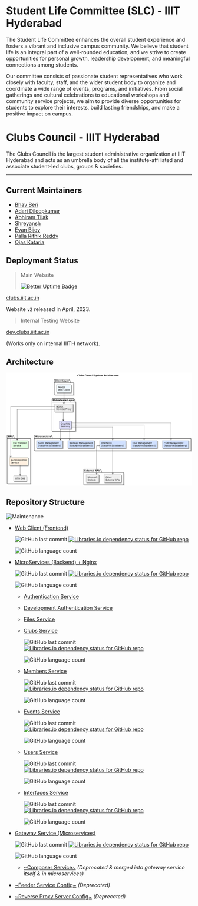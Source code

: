 # **Student Life Committee (SLC) - IIIT Hyderabad**

The Student Life Committee enhances the overall student experience and fosters a vibrant and inclusive campus community. We believe that student life is an integral part of a well-rounded education, and we strive to create opportunities for personal growth, leadership development, and meaningful connections among students.

Our committee consists of passionate student representatives who work closely with faculty, staff, and the wider student body to organize and coordinate a wide range of events, programs, and initiatives. From social gatherings and cultural celebrations to educational workshops and community service projects, we aim to provide diverse opportunities for students to explore their interests, build lasting friendships, and make a positive impact on campus.

# **Clubs Council - IIIT Hyderabad**

The Clubs Council is the largest student administrative organization at IIIT Hyderabad and acts as an umbrella body of all the institute-affiliated and associate student-led clubs, groups & societies.

---

## Current Maintainers
- [Bhav Beri](https://github.com/bhavberi)
- [Adari Dileepkumar](https://github.com/Dileepadari)
- [Abhiram Tilak](https://github.com/abhiramtilakiiit)
- [Shreyansh](https://github.com/The-Broken-Keyboard)
- [Evan Bijoy](https://github.com/EvanBijoy)
- [Palla Rithik Reddy](https://github.com/rithikreddypalla)
- [Ojas Kataria](https://github.com/irishbumfuzzle)

##  Deployment Status
> Main Website
>
> [![Better Uptime Badge](https://betteruptime.com/status-badges/v3/monitor/ikqm.svg)](https://clubs_iiith.betteruptime.com/)

[clubs.iiit.ac.in](https://clubs.iiit.ac.in/)

Website `v2` released in April, 2023.

> Internal Testing Website 

[dev.clubs.iiit.ac.in](https://dev.clubs.iiit.ac.in/)

(Works only on internal IIITH network).

## Architecture

![Architecture](/profile/cc-arch.png)

## Repository Structure

![Maintenance](https://img.shields.io/maintenance/yes/2025)

- [Web Client (Frontend)](https://github.com/Clubs-Council-IIITH/web)

    ![GitHub last commit](https://img.shields.io/github/last-commit/Clubs-Council-IIITH/web)
    [![Libraries.io dependency status for GitHub repo](https://img.shields.io/librariesio/github/Clubs-Council-IIITH/web)](https://libraries.io/github/Clubs-Council-IIITH/web)

    ![GitHub language count](https://img.shields.io/github/languages/count/Clubs-Council-IIITH/web?style=plastic)

- [MicroServices (Backend) + Nginx](https://github.com/Clubs-Council-IIITH/services)

    ![GitHub last commit](https://img.shields.io/github/last-commit/Clubs-Council-IIITH/services)
    [![Libraries.io dependency status for GitHub repo](https://img.shields.io/librariesio/github/Clubs-Council-IIITH/services)](https://libraries.io/github/Clubs-Council-IIITH/services)

    ![GitHub language count](https://img.shields.io/github/languages/count/Clubs-Council-IIITH/services?style=plastic)

    - [Authentication Service](https://github.com/Clubs-Council-IIITH/auth)

        <!-- ![GitHub last commit](https://img.shields.io/github/last-commit/Clubs-Council-IIITH/auth)
        [![Libraries.io dependency status for GitHub repo](https://img.shields.io/librariesio/github/Clubs-Council-IIITH/auth)](https://libraries.io/github/Clubs-Council-IIITH/auth)

        ![GitHub language count](https://img.shields.io/github/languages/count/Clubs-Council-IIITH/auth?style=plastic) -->
    
    - [Development Authentication Service](https://github.com/Clubs-Council-IIITH/auth-dev)

        <!-- ![GitHub last commit](https://img.shields.io/github/last-commit/Clubs-Council-IIITH/auth-dev)
        [![Libraries.io dependency status for GitHub repo](https://img.shields.io/librariesio/github/Clubs-Council-IIITH/auth-dev)](https://libraries.io/github/Clubs-Council-IIITH/auth-dev)

        ![GitHub language count](https://img.shields.io/github/languages/count/Clubs-Council-IIITH/auth-dev?style=plastic) 
        -->
    
    - [Files Service](https://github.com/Clubs-Council-IIITH/files)

        <!-- ![GitHub last commit](https://img.shields.io/github/last-commit/Clubs-Council-IIITH/files)
        [![Libraries.io dependency status for GitHub repo](https://img.shields.io/librariesio/github/Clubs-Council-IIITH/files)](https://libraries.io/github/Clubs-Council-IIITH/files)

        ![GitHub language count](https://img.shields.io/github/languages/count/Clubs-Council-IIITH/files?style=plastic) -->
    
    - [Clubs Service](https://github.com/Clubs-Council-IIITH/clubs)

        ![GitHub last commit](https://img.shields.io/github/last-commit/Clubs-Council-IIITH/clubs)
        [![Libraries.io dependency status for GitHub repo](https://img.shields.io/librariesio/github/Clubs-Council-IIITH/clubs)](https://libraries.io/github/Clubs-Council-IIITH/clubs)

        ![GitHub language count](https://img.shields.io/github/languages/count/Clubs-Council-IIITH/clubs?style=plastic)

    - [Members Service](https://github.com/Clubs-Council-IIITH/members)

        ![GitHub last commit](https://img.shields.io/github/last-commit/Clubs-Council-IIITH/members)
        [![Libraries.io dependency status for GitHub repo](https://img.shields.io/librariesio/github/Clubs-Council-IIITH/members)](https://libraries.io/github/Clubs-Council-IIITH/members)

        ![GitHub language count](https://img.shields.io/github/languages/count/Clubs-Council-IIITH/members?style=plastic)
    
    - [Events Service](https://github.com/Clubs-Council-IIITH/events)

        ![GitHub last commit](https://img.shields.io/github/last-commit/Clubs-Council-IIITH/events)
        [![Libraries.io dependency status for GitHub repo](https://img.shields.io/librariesio/github/Clubs-Council-IIITH/events)](https://libraries.io/github/Clubs-Council-IIITH/events)

        ![GitHub language count](https://img.shields.io/github/languages/count/Clubs-Council-IIITH/events?style=plastic)

    - [Users Service](https://github.com/Clubs-Council-IIITH/users)

        ![GitHub last commit](https://img.shields.io/github/last-commit/Clubs-Council-IIITH/users)
        [![Libraries.io dependency status for GitHub repo](https://img.shields.io/librariesio/github/Clubs-Council-IIITH/users)](https://libraries.io/github/Clubs-Council-IIITH/users)

        ![GitHub language count](https://img.shields.io/github/languages/count/Clubs-Council-IIITH/users?style=plastic)
    
    - [Interfaces Service](https://github.com/Clubs-Council-IIITH/interfaces)

        ![GitHub last commit](https://img.shields.io/github/last-commit/Clubs-Council-IIITH/interfaces)
        [![Libraries.io dependency status for GitHub repo](https://img.shields.io/librariesio/github/Clubs-Council-IIITH/interfaces)](https://libraries.io/github/Clubs-Council-IIITH/interfaces)

        ![GitHub language count](https://img.shields.io/github/languages/count/Clubs-Council-IIITH/interfaces?style=plastic)

- [Gateway Service (Microservices)](https://github.com/Clubs-Council-IIITH/gateway)

    ![GitHub last commit](https://img.shields.io/github/last-commit/Clubs-Council-IIITH/gateway)
    [![Libraries.io dependency status for GitHub repo](https://img.shields.io/librariesio/github/Clubs-Council-IIITH/gateway)](https://libraries.io/github/Clubs-Council-IIITH/gateway)

    ![GitHub language count](https://img.shields.io/github/languages/count/Clubs-Council-IIITH/gateway?style=plastic)

    - [~Composer Service~](https://github.com/Clubs-Council-IIITH/composer) _(Deprecated & merged into gateway service itself & in microservices)_

        <!-- ![GitHub last commit](https://img.shields.io/github/last-commit/Clubs-Council-IIITH/composer)
        <> [![Libraries.io dependency status for GitHub repo](https://img.shields.io/librariesio/github/Clubs-Council-IIITH/composer)](https://libraries.io/github/Clubs-Council-IIITH/composer) -->

        <!-- ![GitHub language count](https://img.shields.io/github/languages/count/Clubs-Council-IIITH/composer?style=plastic) -->

- [~Feeder Service Config~](https://github.com/Clubs-Council-IIITH/feeder) _(Deprecated)_

    <!--![GitHub last commit](https://img.shields.io/github/last-commit/Clubs-Council-IIITH/feeder) -->
    <!-- [![Libraries.io dependency status for GitHub repo](https://img.shields.io/librariesio/github/Clubs-Council-IIITH/feeder)](https://libraries.io/github/Clubs-Council-IIITH/feeder) -->

    <!--![GitHub language count](https://img.shields.io/github/languages/count/Clubs-Council-IIITH/feeder?style=plastic) -->

- [~Reverse Proxy Server Config~](https://github.com/Clubs-Council-IIITH/reverse-proxy) _(Deprecated)_

    <!--![GitHub last commit](https://img.shields.io/github/last-commit/Clubs-Council-IIITH/reverse-proxy)-->

    <!--![GitHub language count](https://img.shields.io/github/languages/count/Clubs-Council-IIITH/reverse-proxy?style=plastic)-->
